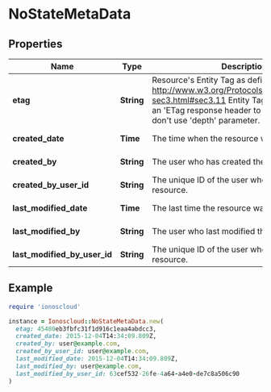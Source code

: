 # NoStateMetaData

## Properties

| Name | Type | Description | Notes |
| ---- | ---- | ----------- | ----- |
| **etag** | **String** | Resource&#39;s Entity Tag as defined in http://www.w3.org/Protocols/rfc2616/rfc2616-sec3.html#sec3.11  Entity Tag is also added as an &#39;ETag response header to requests which don&#39;t use &#39;depth&#39; parameter.  | [optional][readonly] |
| **created_date** | **Time** | The time when the resource was created. | [optional][readonly] |
| **created_by** | **String** | The user who has created the resource. | [optional][readonly] |
| **created_by_user_id** | **String** | The unique ID of the user who created the resource. | [optional][readonly] |
| **last_modified_date** | **Time** | The last time the resource was modified. | [optional][readonly] |
| **last_modified_by** | **String** | The user who last modified the resource. | [optional][readonly] |
| **last_modified_by_user_id** | **String** | The unique ID of the user who last modified the resource. | [optional][readonly] |

## Example

```ruby
require 'ionoscloud'

instance = Ionoscloud::NoStateMetaData.new(
  etag: 45480eb3fbfc31f1d916c1eaa4abdcc3,
  created_date: 2015-12-04T14:34:09.809Z,
  created_by: user@example.com,
  created_by_user_id: user@example.com,
  last_modified_date: 2015-12-04T14:34:09.809Z,
  last_modified_by: user@example.com,
  last_modified_by_user_id: 63cef532-26fe-4a64-a4e0-de7c8a506c90
)
```

